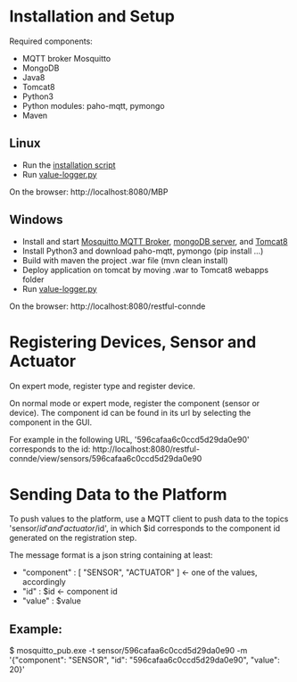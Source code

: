 # Installation and Setup
Required components:
- MQTT broker Mosquitto
- MongoDB
- Java8
- Tomcat8
- Python3
- Python modules: paho-mqtt, pymongo
- Maven

## Linux 
- Run the [installation script](install.sh)
- Run [value-logger.py](python-scripts/value-logger.py)

On the browser: http://localhost:8080/MBP

## Windows
- Install and start [Mosquitto MQTT Broker](https://mosquitto.org/download/), [mongoDB server](https://www.mongodb.com/download-center?jmp=nav#community), and [Tomcat8](https://tomcat.apache.org/download-80.cgi)
- Install Python3 and download paho-mqtt, pymongo (pip install ...)
- Build with maven the project .war file (mvn clean install)
- Deploy application on tomcat by moving .war to Tomcat8 webapps folder
- Run [value-logger.py](python-scripts/value-logger.py)

On the browser: http://localhost:8080/restful-connde

# Registering Devices, Sensor and Actuator
On expert mode, register type and register device.

On normal mode or expert mode, register the component (sensor or device). 
The component id can be found in its url by selecting the component in the GUI. 

For example in the following URL, '596cafaa6c0ccd5d29da0e90' corresponds to the id:
http://localhost:8080/restful-connde/view/sensors/596cafaa6c0ccd5d29da0e90


# Sending Data to the Platform

To push values to the platform, use a MQTT client to push data to the topics 'sensor/$id' and 'actuator/$id', in which $id corresponds to the component id generated on the registration step.

The message format is a json string containing at least:
 - "component" : [ "SENSOR", "ACTUATOR" ] <- one of the values, accordingly
 - "id" : $id <- component id
 - "value" : $value

## Example:

$ mosquitto_pub.exe -t sensor/596cafaa6c0ccd5d29da0e90 -m '{"component": "SENSOR", "id": "596cafaa6c0ccd5d29da0e90", "value": 20}'
